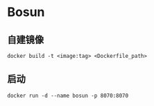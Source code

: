 # Bosun

## 自建镜像
    docker build -t <image:tag> <Dockerfile_path>
    
## 启动
    docker run -d --name bosun -p 8070:8070